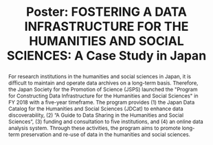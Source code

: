 ---
abstract: For research institutions in the humanities and social sciences in Japan,
  it is difficult to maintain and operate data archives on a long-term basis. Therefore,
  the Japan Society for the Promotion of Science (JSPS) launched the "Program for
  Constructing Data Infrastructure for the Humanities and Social Sciences" in FY 2018
  with a five-year timeframe. The program provides (1) the Japan Data Catalog for
  the Humanities and Social Sciences (JDCat) to enhance data discoverability, (2)
  ”A Guide to Data Sharing in the Humanities and Social Sciences”, (3) funding and
  consultation to five institutions, and (4) an online data analysis system. Through
  these activities, the program aims to promote long-term preservation and re-use
  of data in the humanities and social sciences.
creators:
- Ikeuchi, Ui
date: null
document_url: https://az659834.vo.msecnd.net/eventsairwesteuprod/production-inconference-public/b31f0378876e4abd8e74ae19899d8d51
grand_parent: iPRES
institutions:
- Japan Society for the Promotion of Science (JSPS)
keywords:
- data infrastructure
- hss
- closs-search system
landing_page_url: null
language: eng
layout: publication
license: CC-BY 4.0 International
notes_url: null
parent: iPRES 2022
publication_type: poster
size: null
slides_url: null
source_name: iPRES
stream_url: null
title: 'Poster: FOSTERING A DATA INFRASTRUCTURE FOR THE HUMANITIES AND SOCIAL SCIENCES:
  A Case Study in Japan'
year: 2022
---